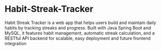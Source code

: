 # Habit-Streak-Tracker
Habit Streak Tracker is a web app that helps users build and maintain daily habits by tracking streaks and progress. Built with Java Spring Boot and MySQL, it features habit management, automatic streak calculation, and a RESTful API backend for scalable, easy deployment and future frontend integration
